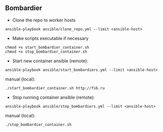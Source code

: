 ## Bombardier

- Clone the repo to worker hosts
```
ansible-playbook ansible/clone_repo.yml --limit <ansible-host>
```

- Make scripts executable if necessary
```
chmod +x start_bombardier_container.sh
chmod +x stop_bombardier_container.sh
```

- Start new container
ansible (remote):
```
ansible-playbook ansible/start_bombardiers.yml --limit <ansible-host>
```

manual (local):
```
./start_bombardier_container.sh http://fsb.ru
```

- Stop running container
ansible (remote):
```
ansible-playbook ansible/stop_bombardiers.yml --limit <ansible-host>
```

manual (local):
```
./stop_bombardier_container.sh
```


